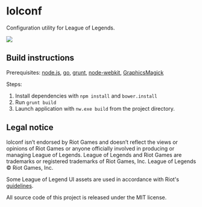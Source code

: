 lolconf
=======

Configuration utility for League of Legends.

![](https://github.com/gwwfps/lolconf/blob/master/screenshot.png)

Build instructions
------------------

Prerequisites: [node.js](http://nodejs.org/), [go](http://golang.org/), [grunt](http://gruntjs.com/), [node-webkit](https://github.com/rogerwang/node-webkit), [GraphicsMagick](http://www.graphicsmagick.org/)

Steps:

1. Install dependencies with `npm install` and `bower.install`
2. Run `grunt build`
3. Launch application with `nw.exe build` from the project directory.

Legal notice
------------

lolconf isn’t endorsed by Riot Games and doesn’t reflect the views or opinions of Riot Games or anyone officially involved in producing or managing League of Legends. League of Legends and Riot Games are trademarks or registered trademarks of Riot Games, Inc. League of Legends © Riot Games, Inc.

Some League of Legend UI assets are used in accordance with Riot's [guidelines](http://www.riotgames.com/legal-jibber-jabber).

All source code of this project is released under the MIT license.

